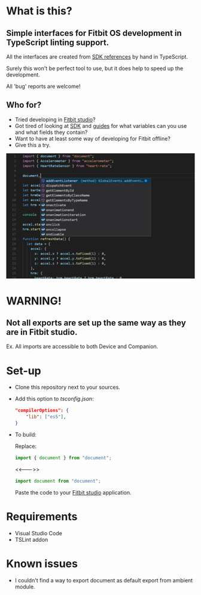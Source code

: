 # What is this?
## Simple interfaces for Fitbit OS development in TypeScript linting support.

All the interfaces are created from [SDK references](https://dev.fitbit.com/build/reference/) by hand in TypeScript.

Surely this won't be perfect tool to use, but it does help to speed up the development.

All 'bug' reports are welcome! 

## Who for? 

* Tried developing in [Fitbit studio](http://studio.fitbit.com/)?
* Got tired of looking at [SDK](https://dev.fitbit.com/build/reference/) and [guides](https://dev.fitbit.com/build/guides/) for what variables can you use and what fields they contain?
* Want to have at least some way of developing for Fitbit offline? 
* Give this a try.

![Linting example](README-extras/linting_example.png?raw=true "Linting example")

# WARNING!

## Not all exports are set up the same way as they are in Fitbit studio.

Ex. All imports are accessible to both Device and Companion. 

# Set-up

* Clone this repository next to your sources.
* Add this option to *tsconfig.json*:
    ```json
    "compilerOptions": {
        "lib": ["es5"],
    }
    ```
* To build:

    Replace:
    ```typescript
    import { document } from "document";
    ```
    <<--->>
    ```typescript
    import document from "document";
    ```
    Paste the code to your [Fitbit studio](http://studio.fitbit.com/) application.



# Requirements

* Visual Studio Code
* TSLint addon

# Known issues

* I couldn't find a way to export document as default export from ambient module.

